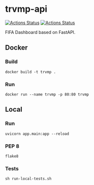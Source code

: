 # trvmp-api

[![Actions Status](https://github.com/mymindwentblvnk/trvmp-api/workflows/Tests/badge.svg)](https://github.com/mymindwentblvnk/trvmp-api/actions)
[![Actions Status](https://github.com/mymindwentblvnk/trvmp-api/workflows/PEP%208/badge.svg)](https://github.com/mymindwentblvnk/trvmp-api/actions)

FIFA Dashboard based on FastAPI.



## Docker

### Build
`docker build -t trvmp .`

### Run
`docker run --name trvmp -p 80:80 trvmp`

## Local

### Run
`uvicorn app.main:app --reload`

### PEP 8
`flake8`

### Tests
`sh run-local-tests.sh`

